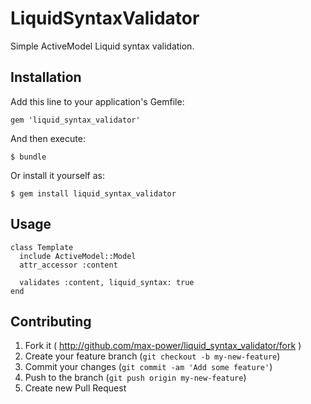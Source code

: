 # LiquidSyntaxValidator

Simple ActiveModel Liquid syntax validation.

## Installation

Add this line to your application's Gemfile:

    gem 'liquid_syntax_validator'

And then execute:

    $ bundle

Or install it yourself as:

    $ gem install liquid_syntax_validator

## Usage

    class Template
      include ActiveModel::Model
      attr_accessor :content
      
      validates :content, liquid_syntax: true
    end

## Contributing

1. Fork it ( http://github.com/max-power/liquid_syntax_validator/fork )
2. Create your feature branch (`git checkout -b my-new-feature`)
3. Commit your changes (`git commit -am 'Add some feature'`)
4. Push to the branch (`git push origin my-new-feature`)
5. Create new Pull Request

